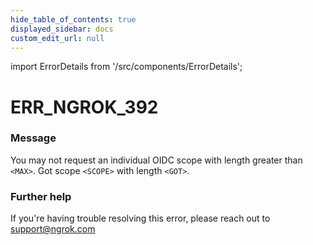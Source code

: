 ```yaml
---
hide_table_of_contents: true
displayed_sidebar: docs
custom_edit_url: null
---
```


import ErrorDetails from '/src/components/ErrorDetails';

# ERR_NGROK_392

### Message
You may not request an individual OIDC scope with length greater than `<MAX>`. Got scope `<SCOPE>` with length `<GOT>`.

### Further help
If you're having trouble resolving this error, please reach out to [support@ngrok.com](mailto:support@ngrok.com?subject=Help%20with%20ERR_NGROK_392)

<ErrorDetails error='err_ngrok_392' />
